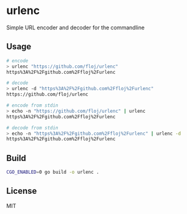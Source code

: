 # urlenc

Simple URL encoder and decoder for the commandline

## Usage
```sh
# encode
> urlenc "https://github.com/floj/urlenc"
https%3A%2F%2Fgithub.com%2Ffloj%2Furlenc

# decode
> urlenc -d "https%3A%2F%2Fgithub.com%2Ffloj%2Furlenc"
https://github.com/floj/urlenc

# encode from stdin
> echo -n "https://github.com/floj/urlenc" | urlenc
https%3A%2F%2Fgithub.com%2Ffloj%2Furlenc

# decode from stdin
> echo -n "https%3A%2F%2Fgithub.com%2Ffloj%2Furlenc" | urlenc -d
https%3A%2F%2Fgithub.com%2Ffloj%2Furlenc
```

## Build
```sh
CGO_ENABLED=0 go build -o urlenc .
```

## License
MIT